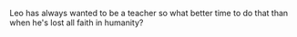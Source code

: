 Leo has always wanted to be a teacher so what better time to do that than when he's lost all faith in humanity?